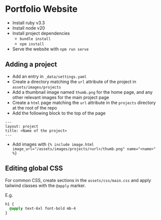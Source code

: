 # Portfolio Website

- Install ruby v3.3
- Install node v20
- Install project dependencies
  - `bundle install`
  - `npm install`
- Serve the website with `npm run serve`

## Adding a project

- Add an entry in `_data/settings.yaml`
- Create a directory matching the `url` attribute of the project in `assets/images/projects`
- Add a thumbnail image named `thumb.png` for the home page, and any other relevant images for the main project page
- Create a `html` page matching the `url` attribute in the `projects` directory at the root of the repo
- Add the following block to the top of the page
```
---
layout: project
title: <Name of the project>
---
```
- Add images with `{% include image.html image_url="/assets/images/projects/<url>/thumb.png" name="<name>" %}`

## Editing global CSS

For common CSS, create sections in the `assets/css/main.css` and apply tailwind classes with the `@apply` marker.

E.g.
```css
h1 {
  @apply text-6xl font-bold mb-4
}
```
